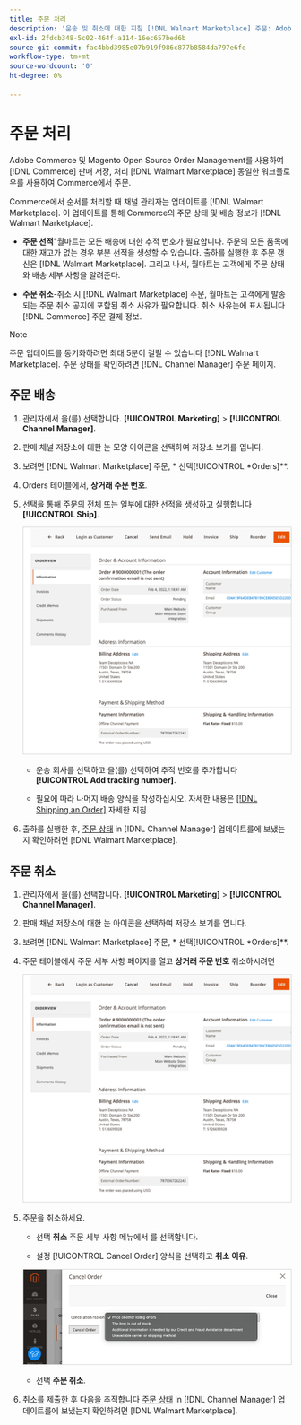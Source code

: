 ```yaml
---
title: 주문 처리
description: '운송 및 취소에 대한 지침 [!DNL Walmart Marketplace] 주문: Adobe Commerce 및 Magento Open Source.'
exl-id: 2fdcb348-5c02-464f-a114-16ec657bed6b
source-git-commit: fac4bbd3985e07b919f986c877b8584da797e6fe
workflow-type: tm+mt
source-wordcount: '0'
ht-degree: 0%

---
```


# 주문 처리

Adobe Commerce 및 Magento Open Source Order Management를 사용하여 [!DNL Commerce] 판매 저장, 처리 [!DNL Walmart Marketplace] 동일한 워크플로우를 사용하여 Commerce에서 주문.

Commerce에서 순서를 처리할 때 채널 관리자는 업데이트를 [!DNL Walmart Marketplace]. 이 업데이트를 통해 Commerce의 주문 상태 및 배송 정보가 [!DNL Walmart Marketplace].

* **주문 선적**&quot;월마트는 모든 배송에 대한 추적 번호가 필요합니다. 주문의 모든 품목에 대한 재고가 없는 경우 부분 선적을 생성할 수 있습니다. 출하를 실행한 후 주문 갱신은 [!DNL Walmart Marketplace]. 그리고 나서, 월마트는 고객에게 주문 상태와 배송 세부 사항을 알려준다.

* **주문 취소**-취소 시 [!DNL Walmart Marketplace] 주문, 월마트는 고객에게 발송되는 주문 취소 공지에 포함된 취소 사유가 필요합니다. 취소 사유는에 표시됩니다 [!DNL Commerce] 주문 결제 정보.

>[!NOTE]
>
> 주문 업데이트를 동기화하려면 최대 5분이 걸릴 수 있습니다 [!DNL Walmart Marketplace]. 주문 상태를 확인하려면 [!DNL Channel Manager] 주문 페이지.

## 주문 배송

1. 관리자에서 을(를) 선택합니다. **[!UICONTROL Marketing]** > **[!UICONTROL Channel Manager]**.

1. 판매 채널 저장소에 대한 눈 모양 아이콘을 선택하여 저장소 보기를 엽니다.

1. 보려면 [!DNL Walmart Marketplace] 주문, * 선택[!UICONTROL *Orders]**.

1. Orders 테이블에서, **상거래 주문 번호**.

1. 선택을 통해 주문의 전체 또는 일부에 대한 선적을 생성하고 실행합니다 **[!UICONTROL Ship]**.

   ![Walmart Marketplace 주문에 대한 상거래 주문 세부 사항 보기](assets/order-detail-with-external-order-id.png)

   * 운송 회사를 선택하고 을(를) 선택하여 추적 번호를 추가합니다 **[!UICONTROL Add tracking number]**.

   * 필요에 따라 나머지 배송 양식을 작성하십시오. 자세한 내용은 [[!DNL Shipping an Order]](https://docs.magento.com/user-guide/sales/order-ship.html) 자세한 지침

1. 출하를 실행한 후, [주문 상태](manage-orders.md#about-order-status) in [!DNL Channel Manager] 업데이트를에 보냈는지 확인하려면 [!DNL Walmart Marketplace].

## 주문 취소

1. 관리자에서 을(를) 선택합니다. **[!UICONTROL Marketing]** > **[!UICONTROL Channel Manager]**.

1. 판매 채널 저장소에 대한 눈 아이콘을 선택하여 저장소 보기를 엽니다.

1. 보려면 [!DNL Walmart Marketplace] 주문, * 선택[!UICONTROL *Orders]**.

1. 주문 테이블에서 주문 세부 사항 페이지를 열고 **상거래 주문 번호** 취소하시려면

   ![Walmart Marketplace 주문에 대한 상거래 주문 세부 사항 보기](assets/order-detail-with-external-order-id.png)

1. 주문을 취소하세요.

   * 선택 **취소** 주문 세부 사항 메뉴에서 를 선택합니다.

   * 설정 [!UICONTROL Cancel Order] 양식을 선택하고 **취소 이유**.

   ![Walmart Marketplace 주문에 대한 상거래 주문 세부 사항 보기](assets/cancel-order-reason-selector.png)

   * 선택 **주문 취소**.


1. 취소를 제출한 후 다음을 추적합니다 [주문 상태](manage-orders.md#about-order-status) in [!DNL Channel Manager] 업데이트를에 보냈는지 확인하려면 [!DNL Walmart Marketplace].
